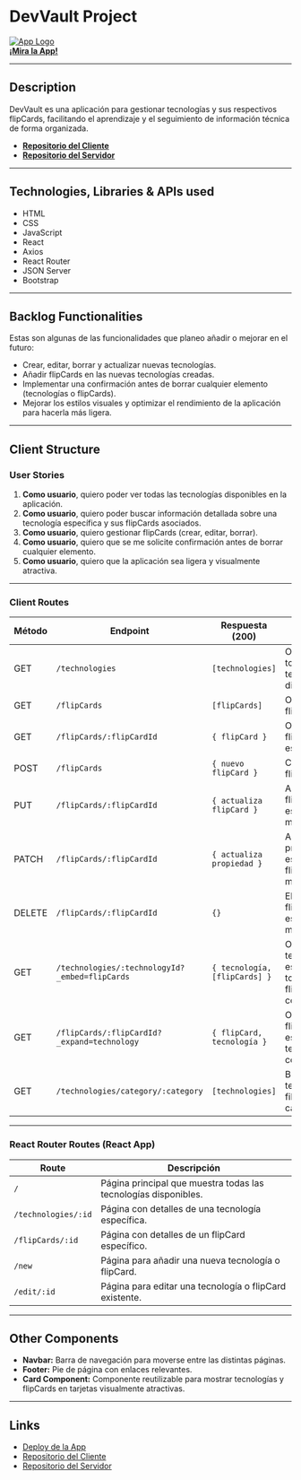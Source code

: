 # DevVault Project

[![App Logo](https://via.placeholder.com/150)](https://devvaultproject.netlify.app)  
**[¡Mira la App!](https://devvaultproject.netlify.app)**

---

## Description

DevVault es una aplicación para gestionar tecnologías y sus respectivos flipCards, facilitando el aprendizaje y el seguimiento de información técnica de forma organizada.  

- **[Repositorio del Cliente](https://github.com/usuario/devvault-client)**  
- **[Repositorio del Servidor](https://github.com/usuario/devvault-server)**

---

## Technologies, Libraries & APIs used

- HTML
- CSS
- JavaScript
- React
- Axios
- React Router
- JSON Server
- Bootstrap

---

## Backlog Functionalities

Estas son algunas de las funcionalidades que planeo añadir o mejorar en el futuro:

- Crear, editar, borrar y actualizar nuevas tecnologías.
- Añadir flipCards en las nuevas tecnologías creadas.
- Implementar una confirmación antes de borrar cualquier elemento (tecnologías o flipCards).
- Mejorar los estilos visuales y optimizar el rendimiento de la aplicación para hacerla más ligera.

---

## Client Structure

### User Stories

1. **Como usuario**, quiero poder ver todas las tecnologías disponibles en la aplicación.  
2. **Como usuario**, quiero poder buscar información detallada sobre una tecnología específica y sus flipCards asociados.  
3. **Como usuario**, quiero gestionar flipCards (crear, editar, borrar).  
4. **Como usuario**, quiero que se me solicite confirmación antes de borrar cualquier elemento.  
5. **Como usuario**, quiero que la aplicación sea ligera y visualmente atractiva.

---

### Client Routes

| **Método** | **Endpoint**                                  | **Respuesta (200)**                 | **Acción**                                                                 |
|------------|-----------------------------------------------|-------------------------------------|-----------------------------------------------------------------------------|
| GET        | `/technologies`                               | `[technologies]`                    | Obtiene la lista de todas las tecnologías disponibles.                     |
| GET        | `/flipCards`                                  | `[flipCards]`                       | Obtiene todos los flipCards.                                               |
| GET        | `/flipCards/:flipCardId`                      | `{ flipCard }`                      | Obtiene un flipCard específico.                                            |
| POST       | `/flipCards`                                  | `{ nuevo flipCard }`                | Crea un nuevo flipCard.                                                    |
| PUT        | `/flipCards/:flipCardId`                      | `{ actualiza flipCard }`            | Actualiza un flipCard específico, mediante su ID.                          |
| PATCH      | `/flipCards/:flipCardId`                      | `{ actualiza propiedad }`           | Actualiza una propiedad específica de un flipCard existente, mediante ID.  |
| DELETE     | `/flipCards/:flipCardId`                      | `{}`                                | Elimina un flipCard específico, mediante ID.                               |
| GET        | `/technologies/:technologyId?_embed=flipCards`| `{ tecnología, [flipCards] }`       | Obtiene una tecnología específica y todos sus flipCards correspondientes.  |
| GET        | `/flipCards/:flipCardId?_expand=technology`   | `{ flipCard, tecnología }`          | Obtiene un flipCard específico y la tecnología correspondiente.            |
| GET        | `/technologies/category/:category`            | `[technologies]`                    | Busca tecnologías filtradas por categoría.                                 |

---

### React Router Routes (React App)

| **Route**                 | **Descripción**                              |
|---------------------------|----------------------------------------------|
| `/`                       | Página principal que muestra todas las tecnologías disponibles. |
| `/technologies/:id`       | Página con detalles de una tecnología específica. |
| `/flipCards/:id`          | Página con detalles de un flipCard específico. |
| `/new`                    | Página para añadir una nueva tecnología o flipCard. |
| `/edit/:id`               | Página para editar una tecnología o flipCard existente. |

---

## Other Components

- **Navbar:** Barra de navegación para moverse entre las distintas páginas.  
- **Footer:** Pie de página con enlaces relevantes.  
- **Card Component:** Componente reutilizable para mostrar tecnologías y flipCards en tarjetas visualmente atractivas.

---

## Links

- [Deploy de la App](https://devvaultproject.netlify.app)
- [Repositorio del Cliente](https://github.com/HelixGuardi/dev-vault-client)
- [Repositorio del Servidor](https://github.com/HelixGuardi/dev-vault-server)
<!-- - [Documentación de la API](https://github.com/usuario/devvault-api-docs) -->

